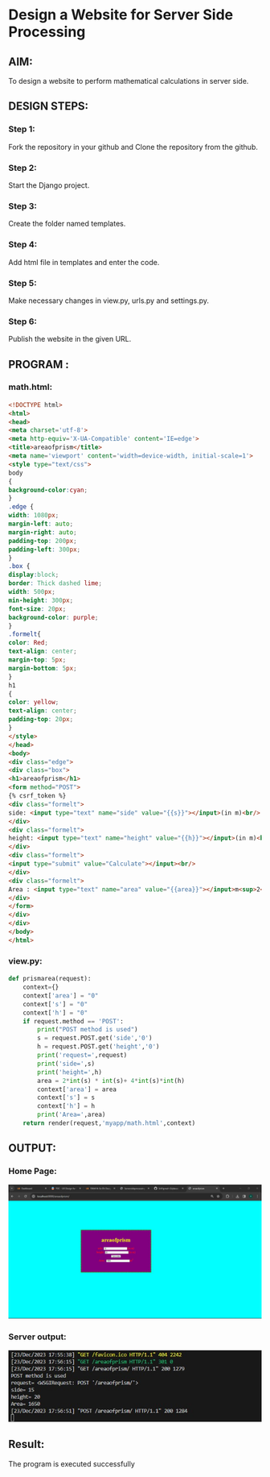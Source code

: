 # Design a Website for Server Side Processing

## AIM:
To design a website to perform mathematical calculations in server side.

## DESIGN STEPS:

### Step 1:
Fork the repository in your github and Clone the repository from the github.


### Step 2:
Start the Django project.


### Step 3:
Create the folder named templates.


### Step 4:
Add html file in templates and enter the code.


### Step 5:
Make necessary changes in view.py, urls.py and settings.py.


### Step 6:

Publish the website in the given URL.

## PROGRAM :

###  math.html:
```html
<!DOCTYPE html>
<html>
<head>
<meta charset='utf-8'>
<meta http-equiv='X-UA-Compatible' content='IE=edge'>
<title>areaofprism</title>
<meta name='viewport' content='width=device-width, initial-scale=1'>
<style type="text/css">
body 
{
background-color:cyan;
}
.edge {
width: 1080px;
margin-left: auto;
margin-right: auto;
padding-top: 200px;
padding-left: 300px;
}
.box {
display:block;
border: Thick dashed lime;
width: 500px;
min-height: 300px;
font-size: 20px;
background-color: purple;
}
.formelt{
color: Red;
text-align: center;
margin-top: 5px;
margin-bottom: 5px;
}
h1
{
color: yellow;
text-align: center;
padding-top: 20px;
}
</style>
</head>
<body>
<div class="edge">
<div class="box">
<h1>areaofprism</h1>
<form method="POST">
{% csrf_token %}
<div class="formelt">
side: <input type="text" name="side" value="{{s}}"></input>(in m)<br/>
</div>
<div class="formelt">
height: <input type="text" name="height" value="{{h}}"></input>(in m)<br/>
</div>
<div class="formelt">
<input type="submit" value="Calculate"></input><br/>
</div>
<div class="formelt">
Area : <input type="text" name="area" value="{{area}}"></input>m<sup>2</sup><br/>
</div>
</form>
</div>
</div>
</body>
</html>
```
### view.py:
```python
def prismarea(request):
    context={}
    context['area'] = "0"
    context['s'] = "0"
    context['h'] = "0"
    if request.method == 'POST':
        print("POST method is used")
        s = request.POST.get('side','0')
        h = request.POST.get('height','0')
        print('request=',request)
        print('side=',s)
        print('height=',h)
        area = 2*int(s) * int(s)+ 4*int(s)*int(h)
        context['area'] = area
        context['s'] = s
        context['h'] = h
        print('Area=',area)
    return render(request,'myapp/math.html',context)
```

## OUTPUT:

### Home Page:
![serversideprocessing output](./output.jpg)

### Server output:
![serveroutput](./serveroutput.jpg)

## Result:
The program is executed successfully
